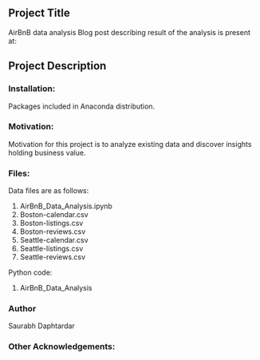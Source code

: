 ## Project Title
AirBnB data analysis
Blog post describing result of the analysis is present at:



## Project Description

### Installation:
Packages included in Anaconda distribution.

### Motivation:
Motivation for this project is to analyze existing data and discover insights holding business value.

### Files:
Data files are as follows:
1. AirBnB_Data_Analysis.ipynb  
2. Boston-calendar.csv  
3. Boston-listings.csv  
4. Boston-reviews.csv  
5. Seattle-calendar.csv  
6. Seattle-listings.csv  
7. Seattle-reviews.csv

Python code:
1. AirBnB_Data_Analysis

### Author
Saurabh Daphtardar

### Other Acknowledgements:
